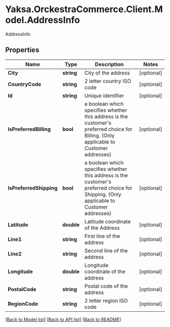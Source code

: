 # Yaksa.OrckestraCommerce.Client.Model.AddressInfo
AddressInfo

## Properties

Name | Type | Description | Notes
------------ | ------------- | ------------- | -------------
**City** | **string** | City of the address | [optional] 
**CountryCode** | **string** | 2 letter country ISO code | [optional] 
**Id** | **string** | Unique identifier | [optional] 
**IsPreferredBilling** | **bool** | a boolean which specifies whether this address is the customer&#39;s preferred choice for Billing. (Only applicable to Customer addresses) | [optional] 
**IsPreferredShipping** | **bool** | a boolean which specifies whether this address is the customer&#39;s preferred choice for Shipping. (Only applicable to Customer addresses) | [optional] 
**Latitude** | **double** | Latitude coordinate of the Address | [optional] 
**Line1** | **string** | First line of the address | [optional] 
**Line2** | **string** | Second line of the address | [optional] 
**Longitude** | **double** | Longitude coordinate of the address | [optional] 
**PostalCode** | **string** | Postal code of the address | [optional] 
**RegionCode** | **string** | 2 letter region ISO code | [optional] 

[[Back to Model list]](../README.md#documentation-for-models) [[Back to API list]](../README.md#documentation-for-api-endpoints) [[Back to README]](../README.md)

